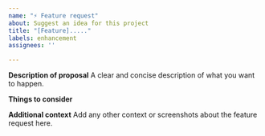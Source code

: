 ```yaml
---
name: "⚡️ Feature request"
about: Suggest an idea for this project
title: "[Feature]....."
labels: enhancement
assignees: ''

---
```


**Description of proposal**
A clear and concise description of what you want to happen.

**Things to consider**

**Additional context**
Add any other context or screenshots about the feature request here.
